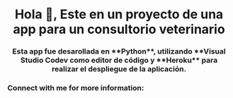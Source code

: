 <h1 align="center">Hola 👋, Este en un proyecto de una app para un consultorio veterinario</h1>
<h3 align="center">Esta app fue desarollada en **Python**, utilizando **Visual Studio Codev como editor de código y **Heroku** para realizar el despliegue de la aplicación.</h3>

<h3 align="left">Connect with me for more information:</h3>
<p align="left">
</p>
